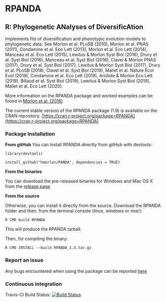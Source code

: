 # RPANDA
## R: Phylogenetic ANalyses of DiversificAtion

Implements fits of diversification and phenotypic evolution models to phylogenetic data. See Morlon et al. PLoSB (2010), Morlon et al. PNAS (2011), Condamine et al. Eco Lett (2013), Morlon et al. Eco Lett (2014), Manceau et al. Eco Lett (2015), Lewitus & Morlon Syst Biol (2016), Drury et al. Syst Biol (2016), Manceau et al. Syst Biol (2016), Clavel & Morlon PNAS (2017), Drury et al. Syst Biol (2017), Lewitus & Morlon Syst Biol (2017), Drury et al. PLoSB (2018), Clavel et al. Syst Biol (2019), Maliet et al. Nature Ecol Evol (2019), Condamine et al. Eco Lett (2019), Aristide & Morlon Eco Lett (2019), Billaud et al. Syst Biol (2019), Lewitus & Morlon Syst Biol (2019), Maliet et al. Eco Lett (2020).

More information on the RPANDA package and worked examples can be found in [Morlon et al. (2016)](https://besjournals.onlinelibrary.wiley.com/doi/full/10.1111/2041-210X.12526)

The current stable version of the RPANDA package (1.9) is available on the CRAN repository.
[https://cran.r-project.org/package=RPANDA](https://cran.r-project.org/package=RPANDA)


### **Package Installation**

**From gitHub**
You can install RPANDA directly from gitHub with devtools:

```
library(devtools)

install_github("hmorlon/PANDA", dependencies = TRUE)

```


**From the binaries**

You can download the pre-released binaries for Windows and Mac OS X from the [release page](https://github.com/hmorlon/PANDA/releases)

**From the source**

Otherwise, you can install it directly from the source. Download the RPANDA folder and then, from the terminal console (*linux*, *windows* or *mac*):
```
R CMD build RPANDA
```
This will produce the RPANDA tarball.

Then, for compiling the binary:
```
R CMD INSTALL --build RPANDA_1.X.tar.gz
```


### **Report an issue**
Any bugs encountered when using the package can be reported [here](https://github.com/hmorlon/PANDA/issues)

### **Continuous integration**
Travis-CI Build Status:
[![Build Status](https://travis-ci.org/hmorlon/PANDA.svg?branch=master)](https://travis-ci.org/hmorlon/PANDA)

